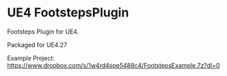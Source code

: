 # UE4 FootstepsPlugin
Footsteps Plugin for UE4.

Packaged for UE4.27

Example Project:
https://www.dropbox.com/s/1w4rd4spe5488c4/FootstepsExample.7z?dl=0
